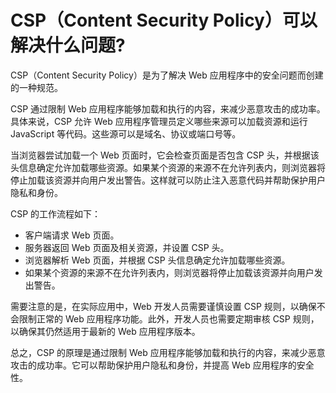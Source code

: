 # CSP（Content Security Policy）可以解决什么问题?

CSP（Content Security Policy）是为了解决 Web 应用程序中的安全问题而创建的一种规范。

CSP 通过限制 Web 应用程序能够加载和执行的内容，来减少恶意攻击的成功率。具体来说，CSP 允许 Web 应用程序管理员定义哪些来源可以加载资源和运行 JavaScript 等代码。这些源可以是域名、协议或端口号等。

当浏览器尝试加载一个 Web 页面时，它会检查页面是否包含 CSP 头，并根据该头信息确定允许加载哪些资源。如果某个资源的来源不在允许列表内，则浏览器将停止加载该资源并向用户发出警告。这样就可以防止注入恶意代码并帮助保护用户隐私和身份。

CSP 的工作流程如下：

- 客户端请求 Web 页面。
- 服务器返回 Web 页面及相关资源，并设置 CSP 头。
- 浏览器解析 Web 页面，并根据 CSP 头信息确定允许加载哪些资源。
- 如果某个资源的来源不在允许列表内，则浏览器将停止加载该资源并向用户发出警告。

需要注意的是，在实际应用中，Web 开发人员需要谨慎设置 CSP 规则，以确保不会限制正常的 Web 应用程序功能。此外，开发人员也需要定期审核 CSP 规则，以确保其仍然适用于最新的 Web 应用程序版本。

总之，CSP 的原理是通过限制 Web 应用程序能够加载和执行的内容，来减少恶意攻击的成功率。它可以帮助保护用户隐私和身份，并提高 Web 应用程序的安全性。